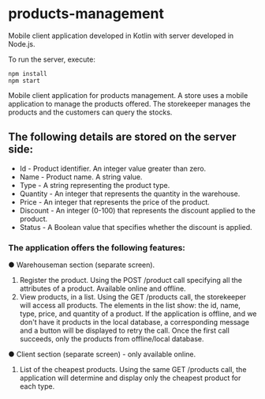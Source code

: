 # products-management
Mobile client application developed in Kotlin with server developed in Node.js.

To run the server, execute:
```
npm install
npm start
```

Mobile client application for products management. A store uses a mobile application to manage the products offered. The storekeeper manages the products and the customers can query the stocks.

## The following details are stored on the server side:
- Id - Product identifier. An integer value greater than zero.
- Name - Product name. A string value.
- Type - A string representing the product type.
- Quantity - An integer that represents the quantity in the warehouse.
- Price - An integer that represents the price of the product.
- Discount - An integer (0-100) that represents the discount applied to the product.
- Status - A Boolean value that specifies whether the discount is applied.

### The application offers the following features:

● Warehouseman section (separate screen).
1. Register the product. Using the POST /product call specifying all the attributes of a product. Available online and offline.
2. View products, in a list. Using the GET /products call, the storekeeper will access all products. The elements in the list show: the id, name, type, price, and quantity of a product. If the application is offline, and we don't have it products in the local database, a corresponding message and a button will be displayed to retry the call. Once the first call succeeds, only the products from offline/local database.

● Client section (separate screen) - only available online.
1. List of the cheapest products. Using the same GET /products call, the application will determine and display only the cheapest product for each type.
